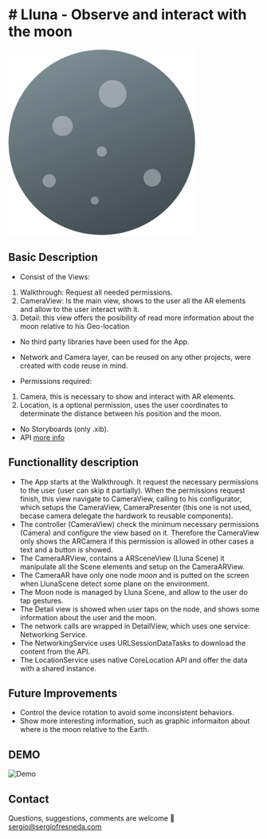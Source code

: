 # Lluna - Observe and interact with the moon
=============================

![lluna](assets/ic_lluna_logo.png)


Basic Description
--------------------

- Consist of the Views:
1. Walkthrough: Request all needed permissions.
2. CameraView: Is the main view, shows to the user all the AR elements and allow to the user interact with it.
3. Detail: this view offers the posibility of read more information about the moon relative to his Geo-location

- No third party libraries have been used for the App.

- Network and Camera layer, can be reused on any other projects, were created with code reuse in mind.

- Permissions required:
1. Camera, this is necessary to show and interact with AR elements.
2. Location, is a optional permission, uses the user coordinates to determinate the distance between his position and the moon.

- No Storyboards (only .xib).
- API [more info](https://ipgeolocation.io/documentation/astronomy-api.html) 


Functionallity description
-----------------------------

- The App starts at the Walkthrough. It request the necessary permissions to the user (user can skip it partially). When the permissions request finish, this view navigate to CameraView, calling to his configurator,  which setups the CameraView, CameraPresenter (this one is not used, becase camera delegate the hardwork to reusable components).
- The controller (CameraView) check the minimum necessary permissions (Camera) and configure the view based on it. Therefore the CameraView only shows the ARCamera if this permission is allowed in other cases a text and a button is showed.
- The CameraARView, contains a ARSceneView (Lluna Scene) it manipulate all the Scene elements and setup on the CameraARView.
- The CameraAR have only one node _moon_ and is putted on the screen when LlunaScene detect some plane on the environment.
- The Moon node is managed by Lluna Scene, and allow to the user do tap gestures.
- The Detail view is showed when user taps on the node, and shows some information about the user and the moon.
- The network calls are wrapped in DetailView, which uses one service: Networking Service.
- The NetworkingService uses URLSessionDataTasks to download the content from the API.
- The LocationService uses native CoreLocation API and offer the data with a shared instance.



Future Improvements
-----------------------------

- Control the device rotation to avoid some inconsistent behaviors.
- Show more interesting information, such as graphic informaiton about where is the moon relative to the Earth.


DEMO
-----------------------------
![Demo](assets/demo.GIF)


Contact
-----------------------------
Questions, suggestions, comments are welcome 🎉 [sergio@sergiofresneda.com](mailto://sergio@sergiofresneda.com)
